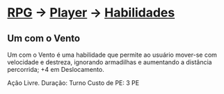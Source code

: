 # [RPG](../../../RPG.md) -> [Player](../../Player.md) -> [Habilidades](../Habilidades.md)

## Um com o Vento

Um com o Vento é uma habilidade que permite ao usuário mover-se com velocidade e destreza, ignorando armadilhas e aumentando a distância percorrida; +4 em Deslocamento.

Ação Livre.
Duração: Turno
Custo de PE: 3 PE
